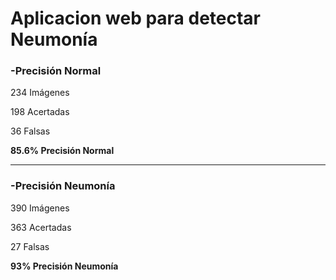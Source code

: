 <h1>Aplicacion web para detectar Neumonía</h1>


<h3>-Precisión Normal</h3>

234 Imágenes

198 Acertadas

36 Falsas

<strong>85.6% Precisión Normal</strong>

---------------------

<h3>-Precisión Neumonía</h3>

390 Imágenes

363 Acertadas

27 Falsas

<strong>93% Precisión Neumonía</strong>



